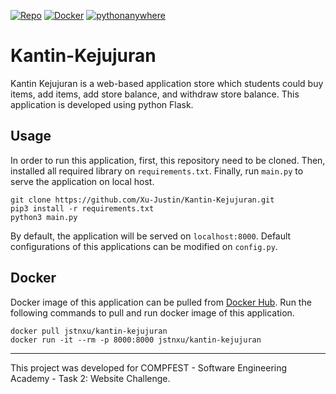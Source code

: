 [![Repo](https://badgen.net/badge/icon/GitHub?icon=github&label)](https://github.com/Xu-Justin/Kantin-Kejujuran) [![Docker](https://badgen.net/badge/icon/Docker%20Hub?icon=docker&label)](https://hub.docker.com/repository/docker/jstnxu/kantin-kejujuran) [![pythonanywhere](https://badgen.net/badge/Web/Kantin-Kejujuran/green)](http://justinxu.pythonanywhere.com/)


# Kantin-Kejujuran

Kantin Kejujuran is a web-based application store which students could buy items, add items, add store balance, and withdraw store balance. This application is developed using python Flask.

## Usage

In order to run this application, first, this repository need to be cloned. Then, installed all required library on `requirements.txt`. Finally, run `main.py` to serve the application on local host.

```
git clone https://github.com/Xu-Justin/Kantin-Kejujuran.git
pip3 install -r requirements.txt
python3 main.py
```

By default, the application will be served on `localhost:8000`. Default configurations of this applications can be modified on `config.py`.

## Docker

Docker image of this application can be pulled from [Docker Hub](https://hub.docker.com/repository/docker/jstnxu/kantin-kejujuran). Run the following commands to pull and run docker image of this application.

```
docker pull jstnxu/kantin-kejujuran
docker run -it --rm -p 8000:8000 jstnxu/kantin-kejujuran
```

---

This project was developed for COMPFEST - Software Engineering Academy - Task 2: Website Challenge.
